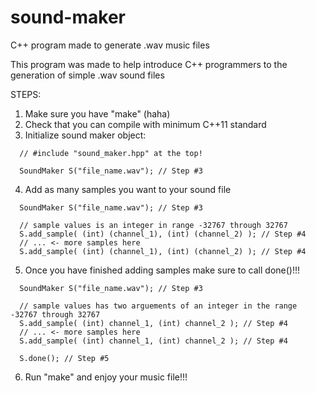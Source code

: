 # sound-maker
C++ program made to generate .wav music files

This program was made to help introduce C++ programmers to the generation of simple .wav sound files

STEPS:
1. Make sure you have "make" (haha)
2. Check that you can compile with minimum C++11 standard
3. Initialize sound maker object:
```
  // #include "sound_maker.hpp" at the top!
  
  SoundMaker S("file_name.wav"); // Step #3
```
4. Add as many samples you want to your sound file
```
  SoundMaker S("file_name.wav"); // Step #3
  
  // sample values is an integer in range -32767 through 32767
  S.add_sample( (int) (channel_1), (int) (channel_2) ); // Step #4
  // ... <- more samples here
  S.add_sample( (int) (channel_1), (int) (channel_2) ); // Step #4
```
5. Once you have finished adding samples make sure to call done()!!!
```
  SoundMaker S("file_name.wav"); // Step #3
  
  // sample values has two arguements of an integer in the range -32767 through 32767
  S.add_sample( (int) channel_1, (int) channel_2 ); // Step #4
  // ... <- more samples here
  S.add_sample( (int) channel_1, (int) channel_2 ); // Step #4

  S.done(); // Step #5
```
6. Run "make" and enjoy your music file!!!
